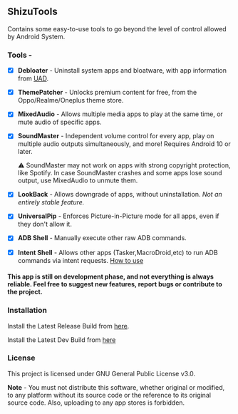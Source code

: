## ShizuTools
Contains some easy-to-use tools to go beyond the level of control allowed by Android System.

### Tools -
- [x] **Debloater** - Uninstall system apps and bloatware, with app information from [UAD](https://github.com/Universal-Debloater-Alliance/universal-android-debloater-next-generation).
- [x] **ThemePatcher** - Unlocks premium content for free, from the Oppo/Realme/Oneplus theme store.
- [x] **MixedAudio** - Allows multiple media apps to play at the same time, or mute audio of specific apps.
- [x] **SoundMaster** - Independent volume control for every app, play on multiple audio outputs simultaneously, and more! Requires Android 10 or later.

  ⚠ SoundMaster may not work on apps with strong copyright protection, like Spotify. In case SoundMaster crashes and some apps lose sound output, use MixedAudio to unmute them.

- [x] **LookBack** - Allows downgrade of apps, without uninstallation. *Not an entirely stable feature.*
- [x] **UniversalPip** - Enforces Picture-in-Picture mode for all apps, even if they don't allow it.
- [x] **ADB Shell** - Manually execute other raw ADB commands.
- [x] **Intent Shell** - Allows other apps (Tasker,MacroDroid,etc) to run ADB commands via intent requests. [How to use](https://github.com/legendsayantan/ShizuTools/wiki/IntentShell)

#### This app is still on development phase, and not everything is always reliable. Feel free to suggest new features, report bugs or contribute to the project.

### Installation
Install the Latest Release Build from [here](https://github.com/legendsayantan/ShizuTools/releases/latest).

Install the Latest Dev Build from [here](https://github.com/legendsayantan/ShizuTools/blob/master/app/release/app-release.apk)

### License
This project is licensed under GNU General Public License v3.0.

**Note** - You must not distribute this software, whether original or modified, to any platform without its source code or the reference to its original source code. Also, uploading to any app stores is forbidden.
